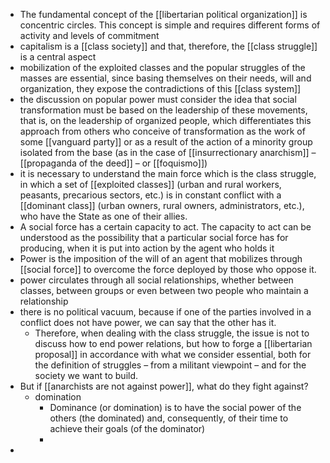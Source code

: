 - The fundamental concept of the [[libertarian political organization]] is concentric circles. This concept is simple and requires different forms of activity and levels of commitment
- capitalism is a [[class society]] and that, therefore, the [[class struggle]] is a central aspect
- mobilization of the exploited classes and the popular struggles of the masses are essential, since basing themselves on their needs, will and organization, they expose the contradictions of this [[class system]]
- the discussion on popular power must consider the idea that social transformation must be based on the leadership of these movements, that is, on the leadership of organized people, which differentiates this approach from others who conceive of transformation as the work of some [[vanguard party]] or as a result of the action of a minority group isolated from the base (as in the case of [[insurrectionary anarchism]] – [[propaganda of the deed]] – or [[foquismo]])
- it is necessary to understand the main force which is the class struggle, in which a set of [[exploited classes]] (urban and rural workers, peasants, precarious sectors, etc.) is in constant conflict with a [[dominant class]] (urban owners, rural owners, administrators, etc.), who have the State as one of their allies.
- A social force has a certain capacity to act. The capacity to act can be understood as the possibility that a particular social force has for producing, when it is put into action by the agent who holds it
- Power is the imposition of the will of an agent that mobilizes through [[social force]] to overcome the force deployed by those who oppose it.
- power circulates through all social relationships, whether between classes, between groups or even between two people who maintain a relationship
- there is no political vacuum, because if one of the parties involved in a conflict does not have power, we can say that the other has it.
	- Therefore, when dealing with the class struggle, the issue is not to discuss how to end power relations, but how to forge a [[libertarian proposal]] in accordance with what we consider essential, both for the definition of struggles – from a militant viewpoint – and for the society we want to build.
- But if [[anarchists are not against power]], what do they fight against?
	- domination
		- Dominance (or domination) is to have the social power of the others (the dominated) and, consequently, of their time to achieve their goals (of the dominator)
		-
-